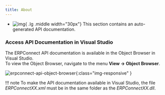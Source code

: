```yaml
---
title: About
---
```


<div class="grid cards" markdown>

-   ![img](site:assets/images/icons/theo-thumbs.png){ .lg .middle width="30px"} This section contains an auto-generated API documentation.

</div>

### Access API Documentation in Visual Studio
The ERPConnect API documentation is available in the Object Browser in Visual Studio.<br>
To view the Object Browser, navigate to the menu **View -> Object Browser**. 

![erpconnect-api-object-browser]( site:assets/images/erpconnect/erpconnect-api-object-browser.png){:class="img-responsive" }


!!! note 
	To make the API documentation available in Visual Studio, the file *ERPConnectXX.xml* must be in the same folder as the *ERPConnectXX.dll*.

